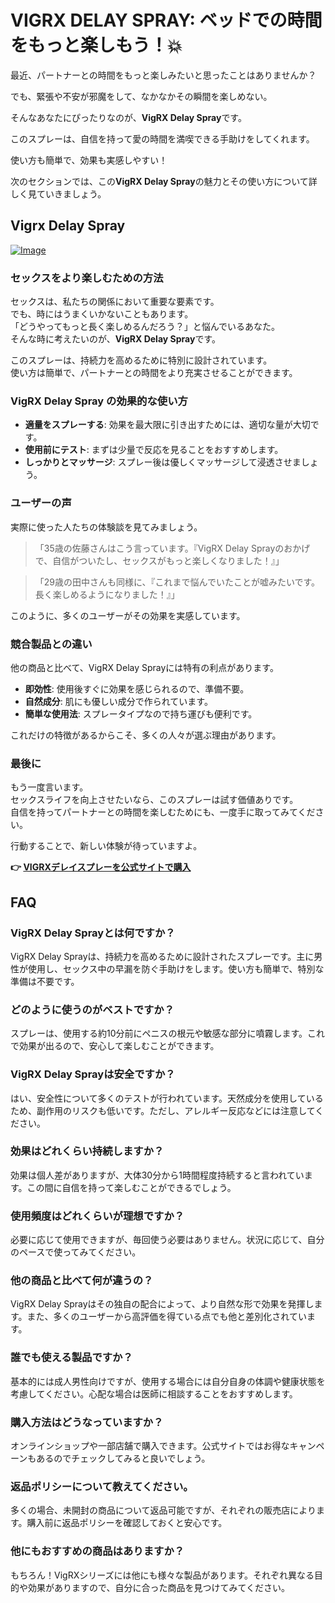 # VIGRX DELAY SPRAY: ベッドでの時間をもっと楽しもう！💥

最近、パートナーとの時間をもっと楽しみたいと思ったことはありませんか？ 

でも、緊張や不安が邪魔をして、なかなかその瞬間を楽しめない。 

そんなあなたにぴったりなのが、**VigRX Delay Spray**です。 

このスプレーは、自信を持って愛の時間を満喫できる手助けをしてくれます。 

使い方も簡単で、効果も実感しやすい！ 

次のセクションでは、この**VigRX Delay Spray**の魅力とその使い方について詳しく見ていきましょう。

## Vigrx Delay Spray

[![Image](https://www2.sellhealth.com/132/vigrxdelayspray_3_1.jpg)](https://gchaffi.com/DATchdlF)

### セックスをより楽しむための方法

セックスは、私たちの関係において重要な要素です。  
でも、時にはうまくいかないこともあります。  
「どうやってもっと長く楽しめるんだろう？」と悩んでいるあなた。  
そんな時に考えたいのが、**VigRX Delay Spray**です。

このスプレーは、持続力を高めるために特別に設計されています。  
使い方は簡単で、パートナーとの時間をより充実させることができます。

### VigRX Delay Spray の効果的な使い方

- **適量をスプレーする**: 効果を最大限に引き出すためには、適切な量が大切です。
- **使用前にテスト**: まずは少量で反応を見ることをおすすめします。
- **しっかりとマッサージ**: スプレー後は優しくマッサージして浸透させましょう。

### ユーザーの声

実際に使った人たちの体験談を見てみましょう。

>「35歳の佐藤さんはこう言っています。『VigRX Delay Sprayのおかげで、自信がついたし、セックスがもっと楽しくなりました！』」

>「29歳の田中さんも同様に、『これまで悩んでいたことが嘘みたいです。長く楽しめるようになりました！』」

このように、多くのユーザーがその効果を実感しています。

### 競合製品との違い

他の商品と比べて、VigRX Delay Sprayには特有の利点があります。

- **即効性**: 使用後すぐに効果を感じられるので、準備不要。
- **自然成分**: 肌にも優しい成分で作られています。
- **簡単な使用法**: スプレータイプなので持ち運びも便利です。

これだけの特徴があるからこそ、多くの人々が選ぶ理由があります。

### 最後に

もう一度言います。  
セックスライフを向上させたいなら、このスプレーは試す価値ありです。  
自信を持ってパートナーとの時間を楽しむためにも、一度手に取ってみてください。  

行動することで、新しい体験が待っていますよ。



**👉 [VIGRXデレイスプレーを公式サイトで購入](https://gchaffi.com/DATchdlF)**

## FAQ

### VigRX Delay Sprayとは何ですか？
VigRX Delay Sprayは、持続力を高めるために設計されたスプレーです。主に男性が使用し、セックス中の早漏を防ぐ手助けをします。使い方も簡単で、特別な準備は不要です。

### どのように使うのがベストですか？
スプレーは、使用する約10分前にペニスの根元や敏感な部分に噴霧します。これで効果が出るので、安心して楽しむことができます。

### VigRX Delay Sprayは安全ですか？
はい、安全性について多くのテストが行われています。天然成分を使用しているため、副作用のリスクも低いです。ただし、アレルギー反応などには注意してください。

### 効果はどれくらい持続しますか？
効果は個人差がありますが、大体30分から1時間程度持続すると言われています。この間に自信を持って楽しむことができるでしょう。

### 使用頻度はどれくらいが理想ですか？
必要に応じて使用できますが、毎回使う必要はありません。状況に応じて、自分のペースで使ってみてください。

### 他の商品と比べて何が違うの？
VigRX Delay Sprayはその独自の配合によって、より自然な形で効果を発揮します。また、多くのユーザーから高評価を得ている点でも他と差別化されています。

### 誰でも使える製品ですか？
基本的には成人男性向けですが、使用する場合には自分自身の体調や健康状態を考慮してください。心配な場合は医師に相談することをおすすめします。

### 購入方法はどうなっていますか？
オンラインショップや一部店舗で購入できます。公式サイトではお得なキャンペーンもあるのでチェックしてみると良いでしょう。

### 返品ポリシーについて教えてください。
多くの場合、未開封の商品について返品可能ですが、それぞれの販売店によります。購入前に返品ポリシーを確認しておくと安心です。

### 他にもおすすめの商品はありますか？
もちろん！VigRXシリーズには他にも様々な製品があります。それぞれ異なる目的や効果がありますので、自分に合った商品を見つけてみてください。